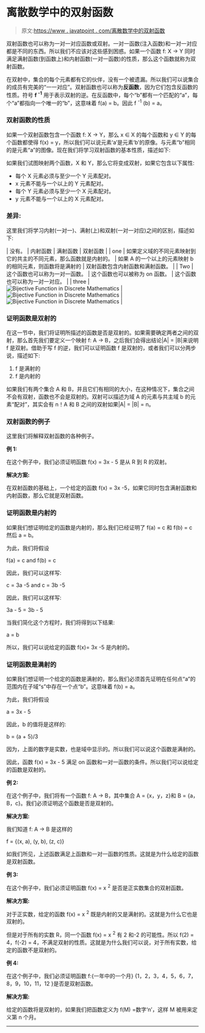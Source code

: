 # 离散数学中的双射函数

> 原文:[https://www . javatpoint . com/离散数学中的双射函数](https://www.javatpoint.com/bijective-function-in-discrete-mathematics)

双射函数也可以称为一对一对应函数或双射。一对一函数(注入函数)和一对一对应都是不同的东西。所以我们不应该对这些感到困惑。如果一个函数 f: X → Y 同时满足满射函数(到函数上)和内射函数(一对一函数)的性质，那么这个函数就称为双射函数。

在双射中，集合的每个元素都有它的伙伴，没有一个被遗漏。所以我们可以说集合的成员有完美的“一一对应”。双射函数也可以称为**反函数**，因为它们包含反函数的性质。符号 **f <sup>-1</sup>** 用于表示双射的逆。在反函数中，每个“b”都有一个匹配的“a”，每个“a”都指向一个唯一的“b”，这意味着 f(a) = b。因此 f <sup>-1</sup> (b) = a。

### 双射函数的性质

如果一个双射函数包含一个函数 f: X → Y，那么 x ∈ X 的每个函数和 y ∈ Y 的每个函数都使得 f(x) = y，所以我们可以说元素‘a’是元素‘b’的原像。与元素“b”相同的是元素“a”的图像。现在我们将学习双射函数的基本性质，描述如下:

如果我们试图映射两个函数，X 和 Y，那么它将变成双射，如果它包含以下属性:

*   每个 X 元素必须与至少一个 Y 元素配对。
*   x 元素不能与一个以上的 Y 元素配对。
*   每个 Y 元素必须与至少一个 X 元素配对。
*   y 元素不能与一个以上的 X 元素配对。

### 差异:

这里我们将学习内射(一对一)、满射(上)和双射(一对一对应)之间的区别，描述如下:

| 没有。 | 内射函数 | 满射函数 | 双射函数 |
| one | 如果定义域的不同元素映射到它的共主的不同元素，那么函数就是内射的。 | 如果 A 的一个以上的元素映射 b 的相同元素，则函数将是满射的 | 双射函数包含内射函数和满射函数。 |
| Two | 这个函数也可以称为一对一函数。 | 这个函数也可以被称为 on 函数。 | 这个函数也可以称为一对一对应。 |
| three | ![Bijective Function in Discrete Mathematics](../Images/14acadc3a743f26b758615a7cabf8037.png) | ![Bijective Function in Discrete Mathematics](../Images/22b185172e904f5bc0f5ed9381a117a8.png) | ![Bijective Function in Discrete Mathematics](../Images/36a370786220f710ea036cf84305bb69.png) |

### 证明函数是双射的

在这一节中，我们将证明所描述的函数是否是双射的。如果需要确定两者之间的双射，那么首先我们要定义一个映射 f: A → B，之后我们会得出结论|A| = |B|来说明 f 是双射。借助于写 f 的逆，我们可以证明函数 f 是双射的，或者我们可以分两步说，描述如下:

1.  f 是满射的
2.  f 是内射的

如果我们有两个集合 A 和 B，并且它们有相同的大小，在这种情况下，集合之间不会有双射，函数也不会是双射的。双射可以描述为域 A 的元素与共主域 b 的元素“配对”，其实会有 n！A 和 B 之间的双射如果|A| = |B| = n。

### 双射函数的例子

这里我们将解释双射函数的各种例子。

**例 1:**

在这个例子中，我们必须证明函数 f(x) = 3x - 5 是从 R 到 R 的双射。

**解决方案:**

在双射函数的基础上，一个给定的函数 f(x) = 3x -5，如果它同时包含满射函数和内射函数，那么它就是双射函数。

### 证明函数是内射的

如果我们想证明给定的函数是内射的，那么我们已经证明了 f(a) = c 和 f(b) = c 然后 a = b。

为此，我们将假设

f(a) = c and f(b) = c

因此，我们可以这样写:

c = 3a -5 and c = 3b -5

因此，我们可以这样写:

3a - 5 = 3b - 5

当我们简化这个方程时，我们将得到以下结果:

a = b

所以，我们可以说给定的函数 f(x)= 3x -5 是内射的。

### 证明函数是满射的

如果我们想证明一个给定的函数是满射的，那么我们必须首先证明在任何点“a”的范围内在子域“s”中存在一个点“b”。这意味着 f(b) = a。

为此，我们将假设

a = 3x - 5

因此，b 的值将是这样的:

b = (a + 5)/3

因为，上面的数字是实数，也是域中显示的。所以我们可以说这个函数是满射的。

因此，函数 f(x) = 3x - 5 满足 on 函数和一对一函数的条件。所以我们可以说给定的函数是双射的。

**例 2:**

在这个例子中，我们将有一个函数 f: A → B，其中集合 A = {x，y，z}和 B = {a，B，c}。我们必须证明这个函数是否是双射的。

**解决方案:**

我们知道 f: A → B 是这样的

f = {(x, a), (y, b), (z, c)}

如我们所见，上述函数满足上函数和一对一函数的性质。这就是为什么给定的函数是双射函数。

**例 3:**

在这个例子中，我们必须证明函数 f(x) = x <sup>2</sup> 是否是正实数集合的双射函数。

**解决方案:**

对于正实数，给定的函数 f(x) = x <sup>2</sup> 既是内射的又是满射的。这就是为什么它也是双射的。

但是对于所有的实数 R，同一个函数 f(x) = x <sup>2</sup> 有 2 和-2 的可能性。所以 f(2) = 4，f(-2) = 4，不满足双射的性质。这就是为什么我们可以说，对于所有实数，给定的函数不是双射的。

**例 4:**

在这个例子中，我们必须证明函数 f:{一年中的一个月} {1，2，3，4，5，6，7，8，9，10，11，12 }是否是双射函数。

**解决方案:**

给定的函数将是双射的，如果我们把函数定义为 f(M) =数字‘n’，这样 M 被用来定义第 n 个月。

* * *